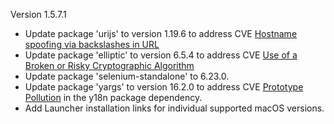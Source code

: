 Version 1.5.7.1

* Update package 'urijs' to version 1.19.6 to address CVE [Hostname spoofing via backslashes in URL](https://www.npmjs.com/advisories/1640)
* Update package 'elliptic' to version 6.5.4 to address CVE [Use of a Broken or Risky Cryptographic Algorithm](https://www.npmjs.com/advisories/1648)
* Update package 'selenium-standalone' to 6.23.0.
* Update package 'yargs' to version 16.2.0 to address CVE [Prototype Pollution](https://www.npmjs.com/advisories/1654) in the y18n package dependency. 
* Add Launcher installation links for individual supported macOS versions.

